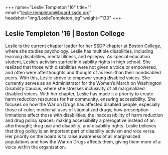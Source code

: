 +++
name="Leslie Templeton '16"
title=""
email="leslie.templeton@board.ssdp.org"
headshot="img/LeslieTempleton.jpg"
weight="130"
+++

<h2>Leslie Templeton ’16 | Boston College</h2> Leslie is the current chapter leader for her SSDP chapter at Boston College, where she studies psychology. Leslie has multiple disabilities, including learning disabilities, mental illness, and epilepsy. As special education student, Leslie’s activism
started in disability rights in high school. She realized that those with disabilities were not given a voice or empowered, and often were afterthoughts and thought of as less-than their nondisabled peers. With this, Leslie strove to empower young disabled
voices. She currently serves as an Administrator for the Women’s March on Washington Disability Caucus, where she stresses inclusivity of all marginalized disabled voices. With her chapter, Leslie has made it a priority to create harm reduction resources
for her community, ensuring accessibility. She focuses on how the War on Drugs has affected disabled people, especially those of color; medicinal uses of stigmatized drugs; how prescription limitations affect those with disabilities; the inaccessibility
of harm reduction and drug policy spaces; making accessibility a prerogative instead of an afterthought; drug use and disability; and disability rights. Leslie believes that drug policy is an important part of disability activism and vice versa. Her
priority on the board is to raise awareness of all marginalized populations and how the War on Drugs affects them, giving them more of a voice within the organization.
